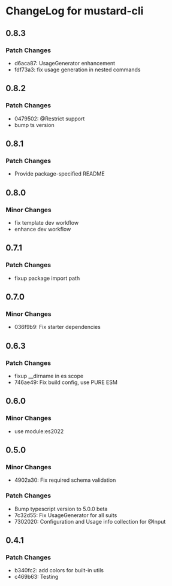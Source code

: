 # ChangeLog for mustard-cli

## 0.8.3

### Patch Changes

- d6aca87: UsageGenerator enhancement
- fdf73a3: fix usage generation in nested commands

## 0.8.2

### Patch Changes

- 0479502: @Restrict support
- bump ts version

## 0.8.1

### Patch Changes

- Provide package-specified README

## 0.8.0

### Minor Changes

- fix template dev workflow
- enhance dev workflow

## 0.7.1

### Patch Changes

- fixup package import path

## 0.7.0

### Minor Changes

- 036f9b9: Fix starter dependencies

## 0.6.3

### Patch Changes

- fixup \_\_dirname in es scope
- 746ae49: Fix build config, use PURE ESM

## 0.6.0

### Minor Changes

- use module:es2022

## 0.5.0

### Minor Changes

- 4902a30: Fix required schema validation

### Patch Changes

- Bump typescript version to 5.0.0 beta
- 7c32d55: Fix UsageGenerator for all suits
- 7302020: Configuration and Usage info collection for @Input

## 0.4.1

### Patch Changes

- b340fc2: add colors for built-in utils
- c469b63: Testing
